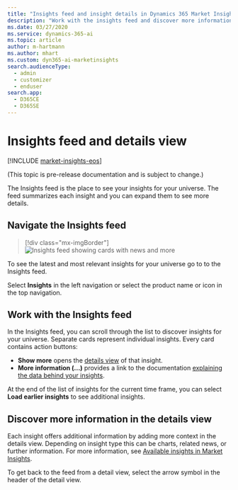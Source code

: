```yaml
---
title: "Insights feed and insight details in Dynamics 365 Market Insights | Microsoft Docs"
description: "Work with the insights feed and discover more information with insight details."
ms.date: 03/27/2020
ms.service: dynamics-365-ai
ms.topic: article
author: m-hartmann
ms.author: mhart
ms.custom: dyn365-ai-marketinsights
search.audienceType: 
  - admin
  - customizer
  - enduser
search.app: 
  - D365CE
  - D365SE
---
```


# Insights feed and details view

[!INCLUDE [market-insights-eos](../includes/market-insights-eos.md)]

(This topic is pre-release documentation and is subject to change.)

The Insights feed is the place to see your insights for your universe. The feed summarizes each insight and you can expand them to see more details.

## Navigate the Insights feed

> [!div class="mx-imgBorder"]
> ![Insights feed showing cards with news and more](media/feed-view.png)

To see the latest and most relevant insights for your universe go to to the Insights feed.

Select **Insights** in the left navigation or select the product name or icon in the top navigation.

## Work with the Insights feed

In the Insights feed, you can scroll through the list to discover insights for your universe. Separate cards represent individual insights. Every card contains action buttons:

- **Show more** opens the [details view](#discover-more-information-in-the-details-view) of that insight.
- **More information (...)** provides a link to the documentation [explaining the data behind your insights](about-data.md).

At the end of the list of insights for the current time frame, you can select **Load earlier insights** to see additional insights.

## Discover more information in the details view

Each insight offers additional information by adding more context in the details view. Depending on insight type this can be charts, related news, or further information.
For more information, see [Available insights in Market Insights](available-insights.md).

To get back to the feed from a detail view, select the arrow symbol in the header of the detail view.
